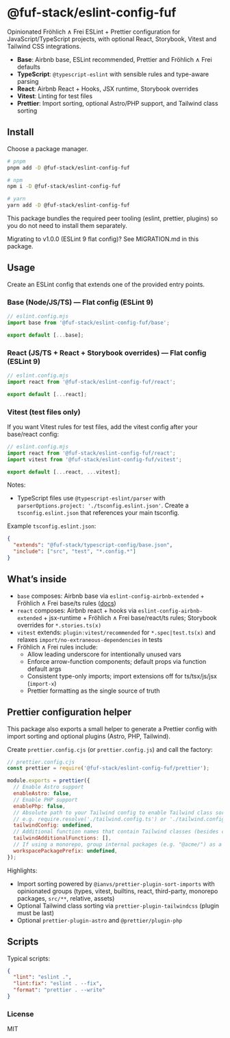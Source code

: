 # @fuf-stack/eslint-config-fuf

Opinionated Fröhlich ∧ Frei ESLint + Prettier configuration for JavaScript/TypeScript projects, with optional React, Storybook, Vitest and Tailwind CSS integrations.

- **Base**: Airbnb base, ESLint recommended, Prettier and Fröhlich ∧ Frei defaults
- **TypeScript**: `@typescript-eslint` with sensible rules and type-aware parsing
- **React**: Airbnb React + Hooks, JSX runtime, Storybook overrides
- **Vitest**: Linting for test files
- **Prettier**: Import sorting, optional Astro/PHP support, and Tailwind class sorting

## Install

Choose a package manager.

```bash
# pnpm
pnpm add -D @fuf-stack/eslint-config-fuf

# npm
npm i -D @fuf-stack/eslint-config-fuf

# yarn
yarn add -D @fuf-stack/eslint-config-fuf
```

This package bundles the required peer tooling (eslint, prettier, plugins) so you do not need to install them separately.

Migrating to v1.0.0 (ESLint 9 flat config)? See MIGRATION.md in this package.

## Usage

Create an ESLint config that extends one of the provided entry points.

### Base (Node/JS/TS) — Flat config (ESLint 9)

```js
// eslint.config.mjs
import base from '@fuf-stack/eslint-config-fuf/base';

export default [...base];
```

### React (JS/TS + React + Storybook overrides) — Flat config (ESLint 9)

```js
// eslint.config.mjs
import react from '@fuf-stack/eslint-config-fuf/react';

export default [...react];
```

### Vitest (test files only)

If you want Vitest rules for test files, add the vitest config after your base/react config:

```js
// eslint.config.mjs
import react from '@fuf-stack/eslint-config-fuf/react';
import vitest from '@fuf-stack/eslint-config-fuf/vitest';

export default [...react, ...vitest];
```

Notes:

- TypeScript files use `@typescript-eslint/parser` with `parserOptions.project: './tsconfig.eslint.json'`. Create a `tsconfig.eslint.json` that references your main tsconfig.

Example `tsconfig.eslint.json`:

```json
{
  "extends": "@fuf-stack/typescript-config/base.json",
  "include": ["src", "test", "*.config.*"]
}
```

## What’s inside

- `base` composes: Airbnb base via `eslint-config-airbnb-extended` + Fröhlich ∧ Frei base/ts rules ([docs](https://github.com/NishargShah/eslint-config-airbnb-extended))
- `react` composes: Airbnb react + hooks via `eslint-config-airbnb-extended` + jsx-runtime + Fröhlich ∧ Frei base/react/ts rules; Storybook overrides for `*.stories.ts(x)`
- `vitest` extends: `plugin:vitest/recommended` for `*.spec|test.ts(x)` and relaxes `import/no-extraneous-dependencies` in tests
- Fröhlich ∧ Frei rules include:
  - Allow leading underscore for intentionally unused vars
  - Enforce arrow-function components; default props via function default args
  - Consistent type-only imports; import extensions off for ts/tsx/js/jsx (`import-x`)
  - Prettier formatting as the single source of truth

## Prettier configuration helper

This package also exports a small helper to generate a Prettier config with import sorting and optional plugins (Astro, PHP, Tailwind).

Create `prettier.config.cjs` (or `prettier.config.js`) and call the factory:

```js
// prettier.config.cjs
const prettier = require('@fuf-stack/eslint-config-fuf/prettier');

module.exports = prettier({
  // Enable Astro support
  enableAstro: false,
  // Enable PHP support
  enablePhp: false,
  // Absolute path to your Tailwind config to enable Tailwind class sorting
  // e.g. require.resolve('./tailwind.config.ts') or './tailwind.config.js'
  tailwindConfig: undefined,
  // Additional function names that contain Tailwind classes (besides classNames, cn, tv)
  tailwindAdditionalFunctions: [],
  // If using a monorepo, group internal packages (e.g. "@acme/") as a separate block in import order
  workspacePackagePrefix: undefined,
});
```

Highlights:

- Import sorting powered by `@ianvs/prettier-plugin-sort-imports` with opinionated groups (types, vitest, builtins, react, third-party, monorepo packages, `src/**`, relative, assets)
- Optional Tailwind class sorting via `prettier-plugin-tailwindcss` (plugin must be last)
- Optional `prettier-plugin-astro` and `@prettier/plugin-php`

## Scripts

Typical scripts:

```json
{
  "lint": "eslint .",
  "lint:fix": "eslint . --fix",
  "format": "prettier . --write"
}
```

### License

MIT
